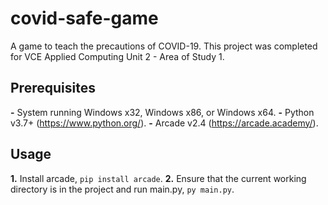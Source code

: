 # covid-safe-game
A game to teach the precautions of COVID-19.
This project was completed for VCE Applied Computing Unit 2 - Area of Study 1.

## Prerequisites
**-** System running Windows x32, Windows x86, or Windows x64.
**-** Python v3.7+ (https://www.python.org/).
**-** Arcade v2.4 (https://arcade.academy/).

## Usage
**1.** Install arcade, `pip install arcade`.
**2.** Ensure that the current working directory is in the project and run main.py, `py main.py`.
